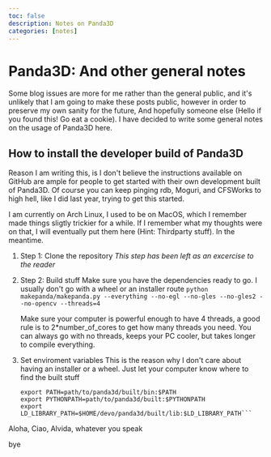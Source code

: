 ```yaml
---
toc: false
description: Notes on Panda3D
categories: [notes]
---
```

# Panda3D: And other general notes

Some blog issues are more for me rather than the general public, and it's unlikely that I am going to make these posts public, however in order to preserve my own sanity for the future, And hopefully someone else (Hello if you found this! Go eat a cookie). I have decided to write some general notes on the usage of Panda3D here.

## How to install the developer build of Panda3D
Reason I am writing this, is I don't believe the instructions available on GitHub are ample for people to get started with their own development built of Panda3D. Of course you can keep pinging rdb, Moguri, and CFSWorks to high hell, like I did last year, trying to get this started.

I am currently on Arch Linux, I used to be on MacOS, which I remember made things sligtly trickier for a while. If I remember what my thoughts were on that, I will eventually put them here (Hint: Thirdparty stuff). In the meantime.

1. Step 1: Clone the repository
	*This step has been left as an excercise to the reader*
2. Step 2: Build stuff
	Make sure you have the dependencies ready to go. I usually don't go with a wheel or an installer route
	```python makepanda/makepanda.py --everything --no-egl --no-gles --no-gles2 --no-opencv --threads=4```

	Make sure your computer is powerful enough to have 4 threads, a good rule is to 2*number_of_cores to get how many threads you need. You can always go with no threads, keeps your PC cooler, but takes longer to compile everything.

3. Set enviroment variables
	This is the reason why I don't care about having an installer or a wheel. Just let your computer know where to find the built stuff

	```
	export PATH=path/to/panda3d/built/bin:$PATH
	export PYTHONPATH=path/to/panda3d/built:$PYTHONPATH
	export LD_LIBRARY_PATH=$HOME/devo/panda3d/built/lib:$LD_LIBRARY_PATH```

Aloha, Ciao, Alvida, whatever you speak


bye
